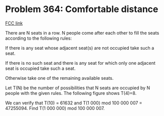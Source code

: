 # Problem 364: Comfortable distance

[FCC link](https://www.freecodecamp.org/learn/coding-interview-prep/project-euler/problem-364-comfortable-distance)

There are N seats in a row. N people come after each other to fill the seats
according to the following rules:

If there is any seat whose adjacent seat(s) are not occupied take such a seat.

If there is no such seat and there is any seat for which only one adjacent seat
is occupied take such a seat.

Otherwise take one of the remaining available seats.

Let T(N) be the number of possibilities that N seats are occupied by N people
with the given rules. The following figure shows T(4)=8.

We can verify that T(10) = 61632 and T(1 000) mod 100 000 007 = 47255094. Find
T(1 000 000) mod 100 000 007.
